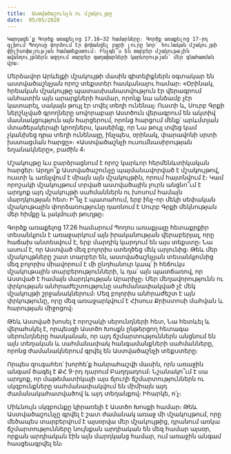 ```yaml
---
title:  Աստվածաշունչն ու մշակույթը
date:  05/05/2020
---
```


`Կարդացե՛ք Գործք առաքելոց 17.16–32 համարները։ Գործք առաքելոց 17-րդ գլխում Պողոսը փորձում էր փոխանցել բարի լուրը նոր՝ հունական մշակույթի փիլիսոփայության համատեքստում։ Ինչպե՞ս են տարբեր մշակութային ավանդույթներն ազդում տարբեր գաղափարների կարևորության՝ մեր գնահատման վրա։`

Մերձավոր Արևելքի մշակույթի մասին գիտելիքներն օգտակար են աստվածաշնչյան որոշ տեքստեր հասկանալու համար։ «Օրինակ, հրեական մշակույթը պատասխանատվություն էր վերագրում անհատին այն արարքների համար, որոնք նա անձամբ չէր կատարել, սակայն թույլ էր տվել տեղի ունենալ։ Ուստի և, Սուրբ Գրքի ներշնչված գրողները սովորաբար Աստծուն վերագրում են ակտիվ մասնակցություն այն հարցերում, որոնց հարցում մենք՝ արևմտյան մտածելակերպի կրողներս, կասեինք, որ Նա թույլ տվեց կամ չկանխեց դրա տեղի ունենալը, ինչպես, օրինակ, փարավոնի սրտի խստացման հարցը»։ «Աստվածաշնչի ուսումնասիրության եղանակները», բաժին 4։

Մշակույթը ևս բարձրացնում է որոշ կարևոր հերմենևտիկական հարցեր։ Արդյո՞ք Աստվածաշունչը պայմանավորված է մշակույթով, ուստի և առնչվում է միայն այն մշակույթին, որում հայտնվում է։ Կամ որոշակի մշակույթում տրված աստվածային լուրն անցնո՞ւմ է արդյոք այդ մշակույթի սահմաններն ու խոսում համայն մարդկության հետ։ Ի՞նչ է պատահում, երբ ինչ-որ մեկի սեփական մշակութային փորձառությունը դառնում է Սուրբ Գրքի մեկնության մեր հիմքը և լակմուսի թուղթը։

Գործք առաքելոց 17.26 համարում Պողոս առաքյալը հետաքրքիր տեսանկյուն է առաջարկում այն իրականության վերաբերյալ, որը հաճախ անտեսվում է, երբ մարդիկ կարդում են այս տեքստը։ Նա ասում է, որ Աստված մեզ բոլորիս ստեղծեց մեկ արյունից։ Թեև մեր մշակույթները շատ տարբեր են, աստվածաշնչյան տեսանկյունից մեզ բոլորիս միավորում է մի ընդհանուր կապ՝ ի հեճուկս մշակութային տարբերությունների, և դա՝ այն պատճառով, որ Աստված է համայն մարդկության Արարիչը։ Մեր մեղավորությունն ու փրկության անհրաժեշտությունը սահմանափակված չէ մեկ մշակույթի շրջանակներում։ Մեզ բոլորիս անհրաժեշտ է այն փրկությունը, որը մեզ առաջարկվում է Հիսուս Քրիստոսի մահվան և հարության միջոցով։

Թեև Աստված խոսել է որոշակի սերունդների հետ, Նա հետևել և վերահսկել է, որպեսզի Աստծո Խոսքն ընթերցող հետագա սերունդները հասկանան, որ այդ ճշմարտություններն անցնում են այն տեղական և սահմանափակ հանգամանքների սահմանները, որոնց ժամանակներում գրվել են Աստվածաշնչի տեքստերը։

Որպես զուգահեռ՝ խորհե՛ք հանրահաշվի մասին, որն առաջին անգամ ծագել է ՔՀ 9-րդ դարում Բաղդադում։ Նշանակո՞ւմ է սա արդյոք, որ մաթեմատիկայի այս ճյուղի ճշմարտություններն ու սկզբունքները սահմանափակվում են միմիայն այդ ժամանակահատվածով և այդ տեղանքով։ Իհարկե, ո՛չ։

Միևնույն սկզբունքը կիրառելի է Աստծո Խոսքի համար։ Թեև Աստվածաշունչը գրվել է շատ ժամանակ առաջ մի մշակույթում, որը մեծապես տարբերվում է այսօրվա մեր մշակույթից, դրանում առկա ճշմարտությունները նույնքան արդիական են մեզ համար այսօր, որքան արդիական էին այն մարդկանց համար, ում առաջին անգամ հասցեագրվել են։